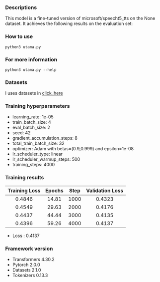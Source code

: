 ### Descriptions

This model is a fine-tuned version of microsoft/speecht5_tts on the None dataset. It achieves the following results on the evaluation set:


### How to use

```
python3 utama.py
```

### For more information 

```
python3 utama.py --help
```

### Datasets

I uses datasets in [click_here](https://openslr.org/36/) 

### Training hyperparameters

- learning_rate: 1e-05
- train_batch_size: 4
- eval_batch_size: 2
- seed: 42
- gradient_accumulation_steps: 8
- total_train_batch_size: 32
- optimizer: Adam with betas=(0.9,0.999) and epsilon=1e-08
- lr_scheduler_type: linear
- lr_scheduler_warmup_steps: 500
- training_steps: 4000

### Training results

| Training Loss  |  Epochs  |  Step  | Validation Loss  |
| :---:          |  :---:   |  :---: | :------:         |
|  0.4846        |  14.81   |  1000  |  0.4323          |
|  0.4549        |  29.63   |  2000  |  0.4176          |
|  0.4437        |  44.44   |  3000  |  0.4135          |
|  0.4396        |  59.26   |  4000  |  0.4137          |

- Loss : 0.4137

### Framework version

- Transformers 4.30.2
- Pytorch 2.0.0
- Datasets 2.1.0
- Tokenizers 0.13.3
